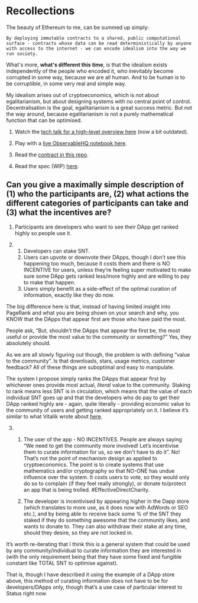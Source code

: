 # Recollections

The beauty of Ethereum to me, can be summed up simply:

`By deploying immutable contracts to a shared, public computational surface - contracts whose data can be read deterministically by anyone with access to the internet - we can encode idealism into the way we run society.`

What's more, **what's different this time**, is that the idealism exists independently of the people who encoded it, who inevitably become corrupted in some way, because we are all human. And to be human is to be corruptible, in some very real and simple way. 

My idealism arises out of cryptoeconomics, which is not about egalitarianism, but about designing systems with no central point of control. Decentralisation is the goal, egalitarianism is a great success metric. But not the way around, because egalitarianism is not a purely mathematical function that can be optimised.

1. Watch the [tech talk for a high-level overview here](https://youtu.be/82wMcgHSej0) (now a bit outdated). 

2. Play with a [live ObservableHQ notebook here](https://beta.observablehq.com/@andytudhope/dapp-store-snt-curation-mechanism).

3. Read the [contract in this repo](./DAppStore.sol).

3. Read the spec (WIP) [here](https://notes.status.im/rzuWBolLRzWgERjycKHP9Q).

## Can you give a maximally simple description of (1) who the participants are, (2) what actions the different categories of participants can take and (3) what the incentives are?

1. Participants are developers who want to see their DApp get ranked highly so people use it.

2. 
    1. Developers can stake SNT.
    2. Users can upvote or downvote their DApps, though I don’t see this happening too much, because it costs them and there is NO INCENTIVE for users, unless they’re feeling super motivated to make sure some DApp gets ranked less/more highly and are willing to pay to make that happen.
    3. Users simply benefit as a side-effect of the optimal curation of information, exactly like they do now.

The big difference here is that, instead of having limited insight into PageRank and what you are being shown on your search and why, you KNOW that the DApps that appear first are those who have paid the most.

People ask, “But, shouldn’t the DApps that appear the first be, the most useful or provide the most value to the community or something?” Yes, they absolutely should.

As we are all slowly figuring out though, the problem is with defining “value to the community”. Is that downloads, stars, usage metrics, customer feedback? All of these things are suboptimal and easy to manipulate.

The system I propose simply ranks the DApps that appear first by whichever ones provide most actual, *literal* value to the community. Staking to rank means less SNT is in circulation, which means that the value of each individual SNT goes up and that the developers who do pay to get their DApp ranked highly are - again, quite literally - providing economic value to the community of users and getting ranked appropriately on it. I believe it’s similar to what Vitalik wrote about [here](http://vitalik.ca/general/2017/10/17/moe.html).

3. 
    1. The user of the app - NO INCENTIVES. People are always saying “We need to get the community more involved! Let’s incentivise them to curate information for us, so we don’t have to do it”. No! That’s not the point of mechanism design as applied to cryptoeconomics. The point is to create systems that use mathematics and/or cryptography so that NO-ONE has undue influence over the system. It costs users to vote, so they would only do so to complain (if they feel really strongly), or donate to/protect an app that is being trolled. #EffectiveDirectCharity.

    2. The developer is incentivised by appearing higher in the Dapp store (which translates to more use, as it does now with AdWords or SEO etc.), and by being able to receive back some % of the SNT they staked if they do something awesome that the community likes, and wants to donate to. They can also withdraw their stake at any time, should they desire, so they are not locked in.

It’s worth re-iterating that I think this is a general system that could be used by any community/individual to curate information they are interested in (with the only requirement being that they have some fixed and fungible constant like TOTAL SNT to optimise against).

That is, though I have described it using the example of a DApp store above, this method of curating information does not have to be for developers/DApps only, though that’s a use case of particular interest to Status right now.